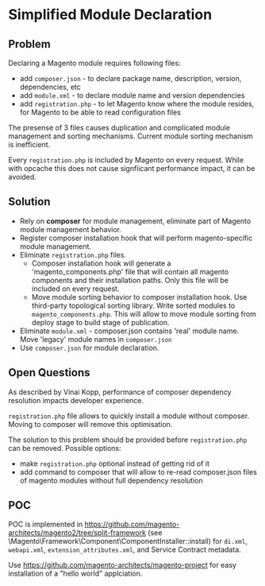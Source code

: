 # Simplified Module Declaration

## Problem

Declaring a Magento module requires following files:

* add `composer.json` - to declare package name, description, version, dependencies, etc
* add `module.xml` - to declare module name and version dependencies
* add `registration.php` - to let Magento know where the module resides, for Magento to be able to read configuration files

The presense of 3 files causes duplication and complicated module management and sorting mechanisms. Current module sorting mechanism is inefficient.

Every `registration.php` is included by Magento on every request. While with opcache this does not cause signfiicant performance impact, it can be avoided.

## Solution

* Rely on **composer** for module management, eliminate part of Magento module management behavior.
* Register composer installation hook that will perform magento-specific module management.
* Eliminate `registration.php` files.
  * Composer installation hook will generate a 'magento_components.php' file that will contain all magento components and their installation paths. Only this file will be included on every request.
  * Move module sorting behavior to composer installation hook. Use third-party topological sorting library. Write sorted modules to `magento_components.php`. This will allow to move module sorting from deploy stage to build stage of publication.
* Eliminate `module.xml` - composer.json contains 'real' module name. Move 'legacy' module names in `composer.json`
* Use `composer.json` for module declaration. 

## Open Questions

As described by Vinai Kopp, performance of composer dependency resolution impacts developer experience. 

`registration.php` file allows to quickly install a module without composer. Moving to composer will remove this optimisation. 

The solution to this problem should be provided before `registration.php` can be removed. Possible options:

* make `registration.php` optional instead of getting rid of it
* add command to composer that will allow to re-read composer.json files of magento modules without full dependency resolution

## POC

POC is implemented in https://github.com/magento-architects/magento2/tree/split-framework (see \Magento\Framework\Component\ComponentInstaller::install) for `di.xml`, `webapi.xml`, `extension_attributes.xml`, and Service Contract metadata.

Use https://github.com/magento-architects/magento-project for easy installation of a "hello world" applciation.